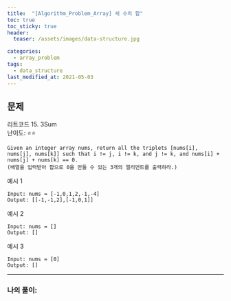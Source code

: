 ```yaml
---
title:  "[Algorithm_Problem_Array] 세 수의 합"
toc: true
toc_sticky: true
header:
  teaser: /assets/images/data-structure.jpg

categories:
  - array_problem
tags:
  - data_structure
last_modified_at: 2021-05-03
---  
```


## 문제  
리트코드 15. 3Sum   
난이도: ⭐⭐
```
Given an integer array nums, return all the triplets [nums[i], nums[j], nums[k]] such that i != j, i != k, and j != k, and nums[i] + nums[j] + nums[k] == 0.
(배열을 입력받아 합으로 0을 만들 수 있는 3개의 엘리먼트를 출력하라.)
```

예시 1  

```
Input: nums = [-1,0,1,2,-1,-4]
Output: [[-1,-1,2],[-1,0,1]]
```

예시 2  

```
Input: nums = []
Output: []
```  

예시 3

```
Input: nums = [0]
Output: []
```  

------------------------------------------------------------------------  
### 나의 풀이: 

```python

```
